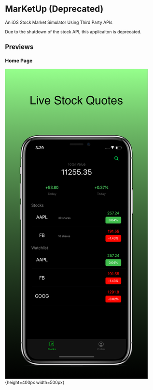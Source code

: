 # MarKetUp (Deprecated)
An iOS Stock Market Simulator Using Third Party APIs

Due to the shutdown of the stock API, this applicaiton is deprecated.


## Previews
### Home Page
![](/preview/Home.png){height=400px width=500px}

